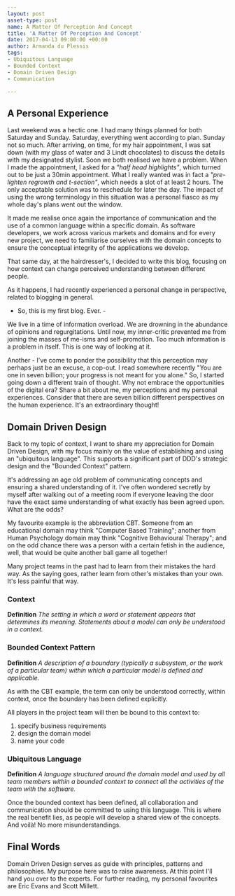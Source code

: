 ```yaml
---
layout: post
asset-type: post
name: A Matter Of Perception And Concept
title: 'A Matter Of Perception And Concept'
date: 2017-04-13 09:00:00 +00:00
author: Armanda du Plessis
tags:
- Ubiquitous Language
- Bounded Context
- Domain Driven Design
- Communication

---
```


## A Personal Experience

Last weekend was a hectic one. I had many things planned for both Saturday and Sunday. Saturday, everything went according to plan. Sunday not so much. 
After arriving, on time, for my hair appointment, I was sat down (with my glass of water and 3 Lindt chocolates) to discuss the details with my designated stylist. 
Soon we both realised we have a problem. When I made the appointment, I asked for a *"half head highlights"*, which turned out to be just a 30min appointment. 
What I really wanted was in fact a *"pre-lighten regrowth and t-section"*, which needs a slot of at least 2 hours.
The only acceptable solution was to reschedule for later the day. The impact of using the wrong terminology in this situation was a personal fiasco as my whole day's plans went out the window. 

It made me realise once again the importance of communication and the use of a common language within a specific domain. 
As software developers, we work across various markets and domains and for every new project, we need to familiarise ourselves with the domain concepts to ensure the conceptual integrity of the applications we develop.

That same day, at the hairdresser's, I decided to write this blog, focusing on how context can change perceived understanding between different people. 

As it happens, I had recently experienced a personal change in perspective, related to blogging in general. 
- So, this is my first blog. Ever. -

We live in a time of information overload. We are drowning in the abundance of opinions and regurgitations. Until now, my inner-critic prevented me from joining the masses of me-isms and self-promotion. 
Too much information is a problem in itself. This is one way of looking at it.

Another - I've come to ponder the possibility that this perception may perhaps just be an excuse, a cop-out. I read somewhere recently "You are one in seven billion; your progress is not meant for you alone." 
So, I started going down a different train of thought. Why not embrace the opportunities of the digital era? Share a bit about me, my perceptions and my personal experiences. Consider that there are seven billion different perspectives on the human experience. 
It's an extraordinary thought!

## Domain Driven Design

Back to my topic of context, I want to share my appreciation for Domain Driven Design, with my focus mainly on the value of establishing and using an "ubiquitous language". This supports a significant part of DDD's strategic design and the "Bounded Context" pattern.
 
It's addressing an age old problem of communicating concepts and ensuring a shared understanding of it. I've often wondered secretly by myself after walking out of a meeting room if everyone leaving the door have the exact same understanding of what exactly has been agreed upon. What are the odds?

My favourite example is the abbreviation CBT. Someone from an educational domain may think "Computer Based Training"; another from Human Psychology domain may think "Cognitive Behavioural Therapy"; and on the odd chance there was a person with a certain fetish in the audience, well, that would be quite another ball game all together!

Many project teams in the past had to learn from their mistakes the hard way. As the saying goes, rather learn from other's mistakes than your own. It's less painful that way.

### Context

**Definition**
*The setting in which a word or statement appears that determines its meaning.
Statements about a model can only be understood in a context.*

### Bounded Context Pattern

**Definition**
*A description of a boundary (typically a subsystem, or the work of a particular team) within which a particular model is defined and applicable.*

As with the CBT example, the term can only be understood correctly, within context, once the boundary has been defined explicitly.

All players in the project team will then be bound to this context to:  
   1. specify business requirements  
   2. design the domain model  
   3. name your code  

### Ubiquitous Language

**Definition**
*A language structured around the domain model and used by all team members within a bounded context to connect all the activities of the team with the software.*

Once the bounded context has been defined, all collaboration and communication should be committed to using this language. 
This is where the real benefit lies, as people will develop a shared view of the concepts.
And voilà! No more misunderstandings.

## Final Words

Domain Driven Design serves as guide with principles, patterns and philosophies. My purpose here was to raise awareness. 
At this point I'll hand you over to the experts. For further reading, my personal favourites are Eric Evans and Scott Millett.
